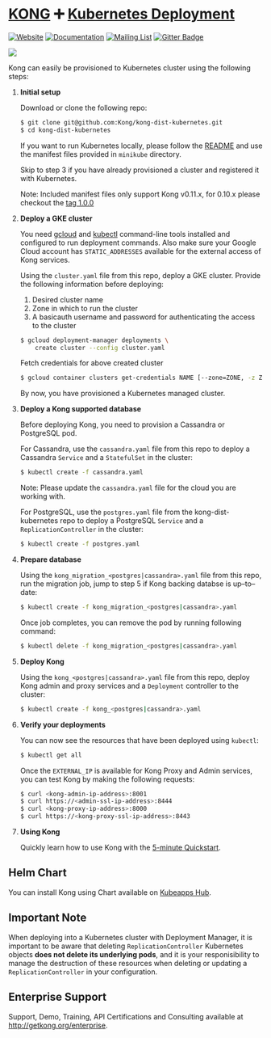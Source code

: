 # [KONG][website-url] :heavy_plus_sign: [Kubernetes Deployment](http://kubernetes.io/)

[![Website][website-badge]][website-url]
[![Documentation][documentation-badge]][documentation-url]
[![Mailing List][mailing-list-badge]][mailing-list-url]
[![Gitter Badge][gitter-badge]][gitter-url]

[![][kong-logo]][kong-url]

Kong can easily be provisioned to Kubernetes cluster using the following steps:

1. **Initial setup**

    Download or clone the following repo:

    ```bash
    $ git clone git@github.com:Kong/kong-dist-kubernetes.git
    $ cd kong-dist-kubernetes
    ```
    If you want to run Kubernetes locally, please follow the [README](/minikube)
    and use the manifest files provided in `minikube` directory.

    Skip to step 3 if you have already provisioned a cluster and registered it
    with Kubernetes.

    Note: Included manifest files only support Kong v0.11.x, for 0.10.x please
    checkout the [tag 1.0.0](https://github.com/Kong/kong-dist-kubernetes/tree/1.0.0)


2.  **Deploy a GKE cluster**

    You need [gcloud](https://cloud.google.com/sdk/) and
    [kubectl](https://cloud.google.com/container-engine/docs/quickstart#install_the_gcloud_command-line_interface)
    command-line tools installed and configured to run deployment commands.
    Also make sure your Google Cloud account has `STATIC_ADDRESSES` available
    for the external access of Kong services.

    Using the `cluster.yaml` file from this repo, deploy a
    GKE cluster. Provide the following information before deploying:

    1. Desired cluster name
    2. Zone in which to run the cluster
    3. A basicauth username and password for authenticating the access to the
       cluster

    ```bash
    $ gcloud deployment-manager deployments \
        create cluster --config cluster.yaml
    ```

    Fetch credentials for above created cluster

    ```bash
    $ gcloud container clusters get-credentials NAME [--zone=ZONE, -z ZONE] [GCLOUD_WIDE_FLAG …]
    ```

    By now, you have provisioned a Kubernetes managed cluster.


3. **Deploy a Kong supported database**

    Before deploying Kong, you need to provision a Cassandra or PostgreSQL pod.

    For Cassandra, use the `cassandra.yaml` file from this repo to deploy a
    Cassandra `Service` and a `StatefulSet` in the cluster:

    ```bash
    $ kubectl create -f cassandra.yaml
    ```
    Note: Please update the `cassandra.yaml` file for the cloud you are working
    with.

    For PostgreSQL, use the `postgres.yaml` file from the kong-dist-kubernetes
    repo to deploy a PostgreSQL `Service` and a `ReplicationController` in the
    cluster:

    ```bash
    $ kubectl create -f postgres.yaml
    ```

4. **Prepare database**

    Using the `kong_migration_<postgres|cassandra>.yaml` file from this repo,
    run the migration job, jump to step 5 if Kong backing databse is up–to–date:

    ```bash
    $ kubectl create -f kong_migration_<postgres|cassandra>.yaml
    ```
    Once job completes, you can remove the pod by running following command:

    ```bash
    $ kubectl delete -f kong_migration_<postgres|cassandra>.yaml
    ```

5. **Deploy Kong**

    Using the `kong_<postgres|cassandra>.yaml` file from this
    repo, deploy Kong admin and proxy services and a `Deployment` controller to
    the cluster:

    ```bash
    $ kubectl create -f kong_<postgres|cassandra>.yaml
    ```

6. **Verify your deployments**

    You can now see the resources that have been deployed using `kubectl`:

    ```bash
    $ kubectl get all
    ```

    Once the `EXTERNAL_IP` is available for Kong Proxy and Admin services, you
    can test Kong by making the following requests:

    ```bash
    $ curl <kong-admin-ip-address>:8001
    $ curl https://<admin-ssl-ip-address>:8444
    $ curl <kong-proxy-ip-address>:8000
    $ curl https://<kong-proxy-ssl-ip-address>:8443
    ```

7. **Using Kong**

    Quickly learn how to use Kong with the
    [5-minute Quickstart](https://getkong.org/docs/latest/getting-started/quickstart/).

## Helm Chart

You can install Kong using Chart available on [Kubeapps Hub](https://hub.kubeapps.com/charts/stable/kong).

## Important Note

When deploying into a Kubernetes cluster with Deployment Manager, it is
important to be aware that deleting `ReplicationController` Kubernetes objects
**does not delete its underlying pods**, and it is your responisibility to
manage the destruction of these resources when deleting or updating a
`ReplicationController` in your configuration.


## Enterprise Support

Support, Demo, Training, API Certifications and Consulting available at http://getkong.org/enterprise.

[kong-url]: https://konghq.com/
[kong-logo]: https://cl.ly/030V1u02090Q/unnamed.png
[website-url]: https://getkong.org/
[website-badge]: https://img.shields.io/badge/GETKong.org-Learn%20More-43bf58.svg
[documentation-url]: https://getkong.org/docs/
[documentation-badge]: https://img.shields.io/badge/Documentation-Read%20Online-green.svg
[gitter-url]: https://gitter.im/Mashape/kong
[gitter-badge]: https://img.shields.io/badge/Gitter-Join%20Chat-blue.svg
[mailing-list-badge]: https://img.shields.io/badge/Email-Join%20Mailing%20List-blue.svg
[mailing-list-url]: https://groups.google.com/forum/#!forum/konglayer

